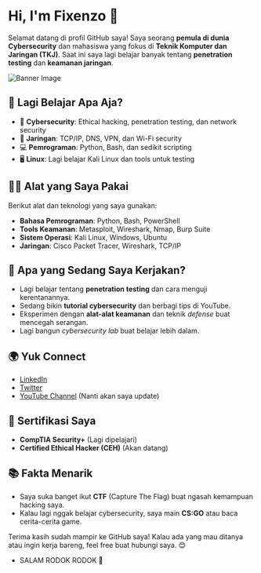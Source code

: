 # Hi, I'm Fixenzo 👋

Selamat datang di profil GitHub saya! Saya seorang **pemula di dunia Cybersecurity** dan mahasiswa yang fokus di **Teknik Komputer dan Jaringan (TKJ)**. Saat ini saya lagi belajar banyak tentang **penetration testing** dan **keamanan jaringan**.

![Banner Image](https://www.example.com/banner-image.png) <!-- Jika ada gambar banner, ganti dengan URL gambar -->

## 🌱 Lagi Belajar Apa Aja?

- 🔐 **Cybersecurity**: Ethical hacking, penetration testing, dan network security
- 📡 **Jaringan**: TCP/IP, DNS, VPN, dan Wi-Fi security
- 💻 **Pemrograman**: Python, Bash, dan sedikit scripting
- 🖥️ **Linux**: Lagi belajar Kali Linux dan tools untuk testing

## 🧑‍💻 Alat yang Saya Pakai

Berikut alat dan teknologi yang saya gunakan:

- **Bahasa Pemrograman**: Python, Bash, PowerShell
- **Tools Keamanan**: Metasploit, Wireshark, Nmap, Burp Suite
- **Sistem Operasi**: Kali Linux, Windows, Ubuntu
- **Jaringan**: Cisco Packet Tracer, Wireshark, TCP/IP

## 🚀 Apa yang Sedang Saya Kerjakan?

- Lagi belajar tentang **penetration testing** dan cara menguji kerentanannya.
- Sedang bikin **tutorial cybersecurity** dan berbagi tips di YouTube.
- Eksperimen dengan **alat-alat keamanan** dan teknik *defense* buat mencegah serangan.
- Lagi bangun *cybersecurity lab* buat belajar lebih dalam.

## 🌍 Yuk Connect

- [LinkedIn](https://www.linkedin.com/in/fixenzo)
- [Twitter](https://twitter.com/fixenzo)
- [YouTube Channel](https://www.youtube.com/fixenzo) (Nanti akan saya update)

## 📄 Sertifikasi Saya

- **CompTIA Security+** (Lagi dipelajari)
- **Certified Ethical Hacker (CEH)** (Akan datang)

## 📚 Fakta Menarik

- Saya suka banget ikut **CTF** (Capture The Flag) buat ngasah kemampuan hacking saya.
- Kalau lagi nggak belajar cybersecurity, saya main **CS:GO** atau baca cerita-cerita game.

Terima kasih sudah mampir ke GitHub saya! Kalau ada yang mau ditanya atau ingin kerja bareng, feel free buat hubungi saya. 😊

- SALAM RODOK RODOK 🤟